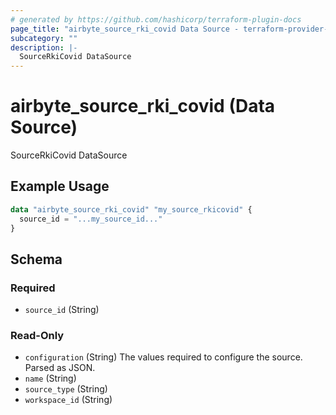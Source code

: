 ```yaml
---
# generated by https://github.com/hashicorp/terraform-plugin-docs
page_title: "airbyte_source_rki_covid Data Source - terraform-provider-airbyte"
subcategory: ""
description: |-
  SourceRkiCovid DataSource
---
```


# airbyte_source_rki_covid (Data Source)

SourceRkiCovid DataSource

## Example Usage

```terraform
data "airbyte_source_rki_covid" "my_source_rkicovid" {
  source_id = "...my_source_id..."
}
```

<!-- schema generated by tfplugindocs -->
## Schema

### Required

- `source_id` (String)

### Read-Only

- `configuration` (String) The values required to configure the source. Parsed as JSON.
- `name` (String)
- `source_type` (String)
- `workspace_id` (String)
